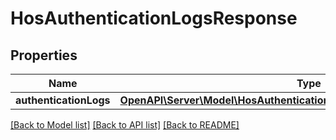 # HosAuthenticationLogsResponse

## Properties
Name | Type | Description | Notes
------------ | ------------- | ------------- | -------------
**authenticationLogs** | [**OpenAPI\Server\Model\HosAuthenticationLogsResponseAuthenticationLogs**](HosAuthenticationLogsResponseAuthenticationLogs.md) |  | [optional] 

[[Back to Model list]](../README.md#documentation-for-models) [[Back to API list]](../README.md#documentation-for-api-endpoints) [[Back to README]](../README.md)


